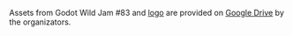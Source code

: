 Assets from Godot Wild Jam #83 and [logo](https://drive.google.com/drive/folders/1IViwBcJ_cpUzQFHFUdFX_4Sd4KsOhO1J) are provided on
[Google Drive](https://drive.google.com/drive/folders/1Z73JeQhBqyKEm-U3C_sO5HMnAm8MYFwy)
by the organizators.